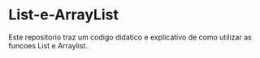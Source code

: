 # List-e-ArrayList
Este repositorio traz um codigo didatico e explicativo de como utilizar as funcoes List e Arraylist.
